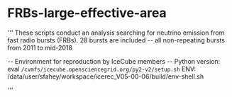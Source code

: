 # FRBs-large-effective-area

'''
These scripts conduct an analysis searching for neutrino emission from fast radio bursts (FRBs).
28 bursts are included -- all non-repeating bursts from 2011 to mid-2018

-- Environment for reproduction by IceCube members --
Python version: eval `/cvmfs/icecube.opensciencegrid.org/py2-v2/setup.sh`
ENV: /data/user/sfahey/workspace/icerec_V05-00-06/build/env-shell.sh

'''
